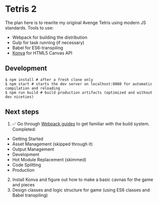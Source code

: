 # Tetris 2

The plan here is to rewrite my original Avenge Tetris using modern JS standards. Tools to use:

* Webpack for building the distribution
* Gulp for task running (if necessary)
* Babel for ES6-transpiling
* [Konva](https://konvajs.org/docs/) for HTML5 Canvas API

## Development

```
$ npm install # after a fresh clone only
$ npm start # starts the dev server on localhost:8080 for automatic compilation and reloading
$ npm run build # build production artifacts (optimized and without dev niceties)
```

## Next steps

1. ✅ Go through [Webpack guides](https://webpack.js.org/guides/getting-started/) to get familiar with the build system. Completed:
  * Getting Started
  * Asset Management (skipped through it)
  * Output Management
  * Development
  * Hot Module Replacement (skimmed)
  * Code Splitting
  * Production
2. Install Konva and figure out how to make a basic cavnas for the game and pieces
3. Design classes and logic structure for game (using ES6 classes and Babel transpiling)
